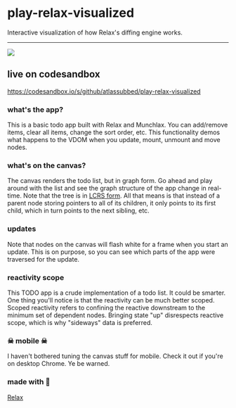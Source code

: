 # play-relax-visualized

Interactive visualization of how Relax's diffing engine works.

---

<img src="https://user-images.githubusercontent.com/38592371/55458548-3ea8b580-55bb-11e9-9d8f-ea05144d96cb.gif">

## live on codesandbox

https://codesandbox.io/s/github/atlassubbed/play-relax-visualized

### what's the app?

This is a basic todo app built with Relax and Munchlax. You can add/remove items, clear all items, change the sort order, etc. This functionality demos what happens to the VDOM when you update, mount, unmount and move nodes.

### what's on the canvas?

The canvas renders the todo list, but in graph form. Go ahead and play around with the list and see the graph structure of the app change in real-time. Note that the tree is in [LCRS form](https://en.wikipedia.org/wiki/Left-child_right-sibling_binary_tree). All that means is that instead of a parent node storing pointers to all of its children, it only points to its first child, which in turn points to the next sibling, etc.

### updates

Note that nodes on the canvas will flash white for a frame when you start an update. This is on purpose, so you can see which parts of the app were traversed for the update. 


### reactivity scope

This TODO app is a crude implementation of a todo list. It could be smarter. One thing you'll notice is that the reactivity can be much better scoped. Scoped reactivity refers to confining the reactive downstream to the minimum set of dependent nodes. Bringing state "up" disrespects reactive scope, which is why "sideways" data is preferred.

### ☠ mobile ☠

I haven't bothered tuning the canvas stuff for mobile. Check it out if you're on desktop Chrome. Ye be warned.

### made with 💜

[Relax](https://github.com/atlassubbed/atlas-relax)
